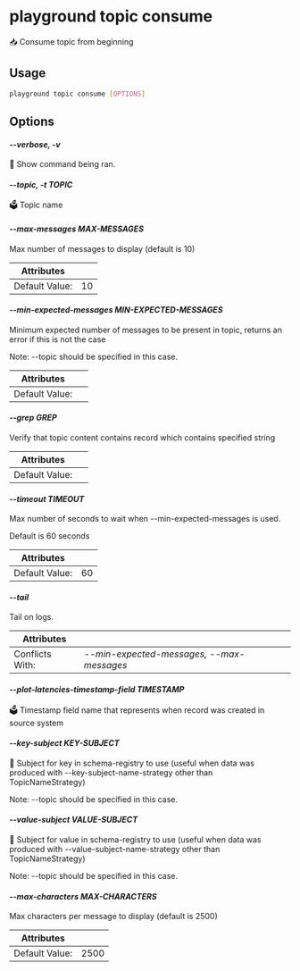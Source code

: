 # playground topic consume

📥 Consume topic from beginning

## Usage

```bash
playground topic consume [OPTIONS]
```

## Options

#### *--verbose, -v*

🐞 Show command being ran.

#### *--topic, -t TOPIC*

🗳 Topic name

#### *--max-messages MAX-MESSAGES*

Max number of messages to display (default is 10)

| Attributes      | &nbsp;
|-----------------|-------------
| Default Value:  | 10

#### *--min-expected-messages MIN-EXPECTED-MESSAGES*

Minimum expected number of messages to be present in topic, returns an error if this is not the case  
  
Note: --topic should be specified in this case.

| Attributes      | &nbsp;
|-----------------|-------------
| Default Value:  | 

#### *--grep GREP*

Verify that topic content contains record which contains specified string

| Attributes      | &nbsp;
|-----------------|-------------
| Default Value:  | 

#### *--timeout TIMEOUT*

Max number of seconds to wait when --min-expected-messages is used.  
  
Default is 60 seconds

| Attributes      | &nbsp;
|-----------------|-------------
| Default Value:  | 60

#### *--tail*

Tail on logs.

| Attributes      | &nbsp;
|-----------------|-------------
| Conflicts With: | *--min-expected-messages, --max-messages*

#### *--plot-latencies-timestamp-field TIMESTAMP*

🗳 Timestamp field name that represents when record was created in source system

#### *--key-subject KEY-SUBJECT*

📛 Subject for key in schema-registry to use (useful when data was produced with --key-subject-name-strategy other than TopicNameStrategy)  
  
Note: --topic should be specified in this case.

#### *--value-subject VALUE-SUBJECT*

📛 Subject for value in schema-registry to use (useful when data was produced with --value-subject-name-strategy other than TopicNameStrategy)  
  
Note: --topic should be specified in this case.

#### *--max-characters MAX-CHARACTERS*

Max characters per message to display (default is 2500)

| Attributes      | &nbsp;
|-----------------|-------------
| Default Value:  | 2500


